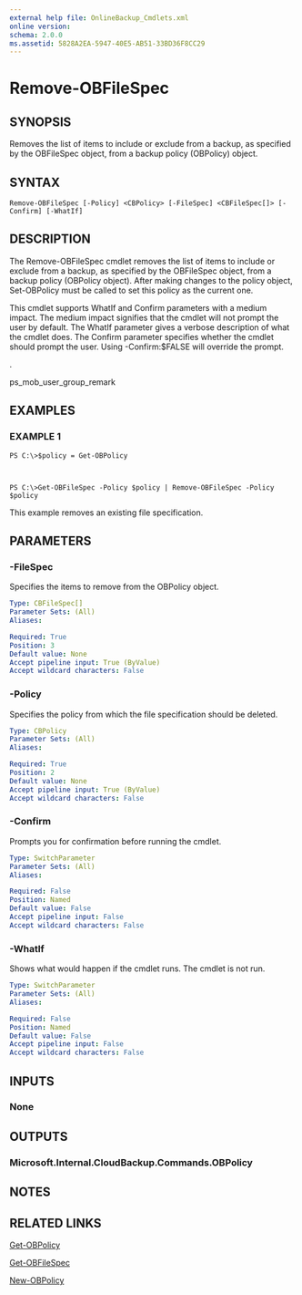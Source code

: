 ```yaml
---
external help file: OnlineBackup_Cmdlets.xml
online version: 
schema: 2.0.0
ms.assetid: 5828A2EA-5947-40E5-AB51-33BD36F8CC29
---
```


# Remove-OBFileSpec

## SYNOPSIS
Removes the list of items to include or exclude from a backup, as specified by the OBFileSpec object, from a backup policy (OBPolicy) object.

## SYNTAX

```
Remove-OBFileSpec [-Policy] <CBPolicy> [-FileSpec] <CBFileSpec[]> [-Confirm] [-WhatIf]
```

## DESCRIPTION
The Remove-OBFileSpec cmdlet removes the list of items to include or exclude from a backup, as specified by the OBFileSpec object, from a backup policy (OBPolicy object).
After making changes to the policy object, Set-OBPolicy must be called to set this policy as the current one.

This cmdlet supports WhatIf and Confirm parameters with a medium impact.
The medium impact signifies that the cmdlet will not prompt the user by default.
The WhatIf parameter gives a verbose description of what the cmdlet does.
The Confirm parameter specifies whether the cmdlet should prompt the user.
Using -Confirm:$FALSE will override the prompt.

.

ps_mob_user_group_remark

## EXAMPLES

### EXAMPLE 1
```
PS C:\>$policy = Get-OBPolicy



PS C:\>Get-OBFileSpec -Policy $policy | Remove-OBFileSpec -Policy $policy
```

This example removes an existing file specification.

## PARAMETERS

### -FileSpec
Specifies the items to remove from the OBPolicy object.

```yaml
Type: CBFileSpec[]
Parameter Sets: (All)
Aliases: 

Required: True
Position: 3
Default value: None
Accept pipeline input: True (ByValue)
Accept wildcard characters: False
```

### -Policy
Specifies the policy from which the file specification should be deleted.

```yaml
Type: CBPolicy
Parameter Sets: (All)
Aliases: 

Required: True
Position: 2
Default value: None
Accept pipeline input: True (ByValue)
Accept wildcard characters: False
```

### -Confirm
Prompts you for confirmation before running the cmdlet.

```yaml
Type: SwitchParameter
Parameter Sets: (All)
Aliases: 

Required: False
Position: Named
Default value: False
Accept pipeline input: False
Accept wildcard characters: False
```

### -WhatIf
Shows what would happen if the cmdlet runs.
The cmdlet is not run.

```yaml
Type: SwitchParameter
Parameter Sets: (All)
Aliases: 

Required: False
Position: Named
Default value: False
Accept pipeline input: False
Accept wildcard characters: False
```

## INPUTS

### None

## OUTPUTS

### Microsoft.Internal.CloudBackup.Commands.OBPolicy

## NOTES

## RELATED LINKS

[Get-OBPolicy](./Get-OBPolicy.md)

[Get-OBFileSpec](./Get-OBFileSpec.md)

[New-OBPolicy](./New-OBPolicy.md)


